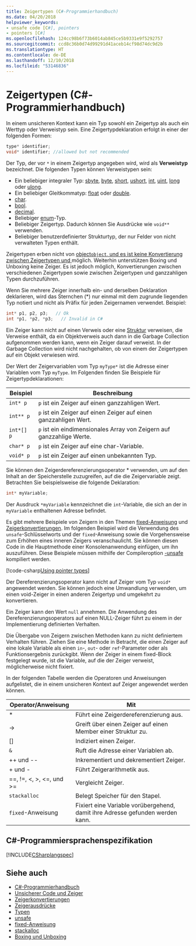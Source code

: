```yaml
---
title: Zeigertypen (C#-Programmierhandbuch)
ms.date: 04/20/2018
helpviewer_keywords:
- unsafe code [C#], pointers
- pointers [C#]
ms.openlocfilehash: 124cc98b6f73b6014ab845ce5b9331e9f5292757
ms.sourcegitcommit: ccd8c36b0d74d99291d41aceb14cf98d74dc9d2b
ms.translationtype: HT
ms.contentlocale: de-DE
ms.lasthandoff: 12/10/2018
ms.locfileid: "53146836"
---
```

# <a name="pointer-types-c-programming-guide"></a>Zeigertypen (C#-Programmierhandbuch)

In einem unsicheren Kontext kann ein Typ sowohl ein Zeigertyp als auch ein Werttyp oder Verweistyp sein. Eine Zeigertypdeklaration erfolgt in einer der folgenden Formen:

``` csharp
type* identifier;
void* identifier; //allowed but not recommended
```

Der Typ, der vor `*` in einem Zeigertyp angegeben wird, wird als **Verweistyp** bezeichnet. Die folgenden Typen können Verweistypen sein:

- Ein beliebiger integraler Typ: [sbyte](../../language-reference/keywords/sbyte.md), [byte](../../language-reference/keywords/byte.md), [short](../../language-reference/keywords/short.md), [ushort](../../language-reference/keywords/ushort.md), [int](../../language-reference/keywords/int.md), [uint](../../language-reference/keywords/uint.md), [long](../../language-reference/keywords/long.md) oder [ulong](../../language-reference/keywords/ulong.md).
- Ein beliebiger Gleitkommatyp: [float](../../language-reference/keywords/float.md) oder [double](../../language-reference/keywords/double.md).
- [char](../../language-reference/keywords/char.md).
- [bool](../../language-reference/keywords/bool.md).
- [decimal](../../language-reference/keywords/decimal.md).
- Beliebiger [enum](../../language-reference/keywords/enum.md)-Typ.
- Beliebiger Zeigertyp. Dadurch können Sie Ausdrücke wie `void**` verwenden.
- Beliebiger benutzerdefinierter Strukturtyp, der nur Felder von nicht verwalteten Typen enthält.

Zeigertypen erben nicht von [object`object`, und es ist keine Konvertierung zwischen Zeigertypen und ](../../language-reference/keywords/object.md) möglich. Weiterhin unterstützen Boxing und Unboxing keine Zeiger. Es ist jedoch möglich, Konvertierungen zwischen verschiedenen Zeigertypen sowie zwischen Zeigertypen und ganzzahligen Typen durchzuführen.

Wenn Sie mehrere Zeiger innerhalb ein- und derselben Deklaration deklarieren, wird das Sternchen (*) nur einmal mit dem zugrunde liegenden Typ notiert und nicht als Präfix für jeden Zeigernamen verwendet. Beispiel:

```csharp
int* p1, p2, p3;   // Ok
int *p1, *p2, *p3;   // Invalid in C#
```

Ein Zeiger kann nicht auf einen Verweis oder eine [Struktur](../../language-reference/keywords/struct.md) verweisen, die Verweise enthält, da ein Objektverweis auch dann in die Garbage Collection aufgenommen werden kann, wenn ein Zeiger darauf verweist. In der Garbage Collection wird nicht nachgehalten, ob von einem der Zeigertypen auf ein Objekt verwiesen wird.

Der Wert der Zeigervariablen vom Typ `myType*` ist die Adresse einer Variablen vom Typ `myType`. Im Folgenden finden Sie Beispiele für Zeigertypdeklarationen:

|Beispiel|Beschreibung|
|-------------|-----------------|
|`int* p`|`p` ist ein Zeiger auf einen ganzzahligen Wert.|
|`int** p`|`p` ist ein Zeiger auf einen Zeiger auf einen ganzzahligen Wert.|
|`int*[] p`|`p` ist ein eindimensionales Array von Zeigern auf ganzzahlige Werte.|
|`char* p`|`p` ist ein Zeiger auf eine char-Variable.|
|`void* p`|`p` ist ein Zeiger auf einen unbekannten Typ.|

Sie können den Zeigerdereferenzierungsoperator * verwenden, um auf den Inhalt an der Speicherstelle zuzugreifen, auf die die Zeigervariable zeigt. Betrachten Sie beispielsweise die folgende Deklaration:

```csharp
int* myVariable;
```

Der Ausdruck `*myVariable` kennzeichnet die `int`-Variable, die sich an der in `myVariable` enthaltenen Adresse befindet.

Es gibt mehrere Beispiele von Zeigern in den Themen [fixed-Anweisung](../../language-reference/keywords/fixed-statement.md) und [Zeigerkonvertierungen](../../programming-guide/unsafe-code-pointers/pointer-conversions.md). Im folgenden Beispiel wird die Verwendung des `unsafe`-Schlüsselworts und der `fixed`-Anweisung sowie die Vorgehensweise zum Erhöhen eines inneren Zeigers veranschaulicht.  Sie können diesen Code in die Hauptmethode einer Konsolenanwendung einfügen, um ihn auszuführen. Diese Beispiele müssen mithilfe der Compileroption [-unsafe](../../language-reference/compiler-options/unsafe-compiler-option.md) kompiliert werden.

[!code-csharp[Using pointer types](../../../../samples/snippets/csharp/keywords/FixedKeywordExamples.cs#5)]

Der Dereferenzierungsoperator kann nicht auf Zeiger vom Typ `void*` angewendet werden. Sie können jedoch eine Umwandlung verwenden, um einen void-Zeiger in einen anderen Zeigertyp und umgekehrt zu konvertieren.

Ein Zeiger kann den Wert `null` annehmen. Die Anwendung des Dereferenzierungsoperators auf einen NULL-Zeiger führt zu einem in der Implementierung definierten Verhalten.

Die Übergabe von Zeigern zwischen Methoden kann zu nicht definiertem Verhalten führen. Ziehen Sie eine Methode in Betracht, die einen Zeiger auf eine lokale Variable als einen `in`-, `out`- oder `ref`-Parameter oder als Funktionsergebnis zurückgibt. Wenn der Zeiger in einem fixed-Block festgelegt wurde, ist die Variable, auf die der Zeiger verweist, möglicherweise nicht fixiert.

In der folgenden Tabelle werden die Operatoren und Anweisungen aufgelistet, die in einem unsicheren Kontext auf Zeiger angewendet werden können.

|Operator/Anweisung|Mit|
|-------------------------|---------|
|*|Führt eine Zeigerdereferenzierung aus.|
|->|Greift über einen Zeiger auf einen Member einer Struktur zu.|
|[]|Indiziert einen Zeiger.|
|`&`|Ruft die Adresse einer Variablen ab.|
|++ und --|Inkrementiert und dekrementiert Zeiger.|
|+ und -|Führt Zeigerarithmetik aus.|
|==, !=, \<, >, \<=, und >=|Vergleicht Zeiger.|
|`stackalloc`|Belegt Speicher für den Stapel.|
|`fixed`-Anweisung|Fixiert eine Variable vorübergehend, damit ihre Adresse gefunden werden kann.|

## <a name="c-language-specification"></a>C#-Programmiersprachenspezifikation

 [!INCLUDE[CSharplangspec](~/includes/csharplangspec-md.md)]

## <a name="see-also"></a>Siehe auch

- [C#-Programmierhandbuch](../index.md)  
- [Unsicherer Code und Zeiger](index.md)  
- [Zeigerkonvertierungen](pointer-conversions.md)  
- [Zeigerausdrücke](pointer-expressions.md)  
- [Typen](../../language-reference/keywords/types.md)  
- [unsafe](../../language-reference/keywords/unsafe.md)  
- [fixed-Anweisung](../../language-reference/keywords/fixed-statement.md)  
- [stackalloc](../../language-reference/keywords/stackalloc.md)  
- [Boxing und Unboxing](../types/boxing-and-unboxing.md)
